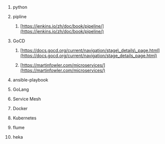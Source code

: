 1. python
2. pipline
   1. [https://jenkins.io/zh/doc/book/pipeline/](https://jenkins.io/zh/doc/book/pipeline/)
3. GoCD

   1. [https://docs.gocd.org/current/navigation/stage\_details\_page.html](https://docs.gocd.org/current/navigation/stage_details_page.html)

   2. [https://martinfowler.com/microservices/](https://martinfowler.com/microservices/)

4. ansible-playbook
5. GoLang
6. Service Mesh
7. Docker
8. Kubernetes
9. flume
10. heka



